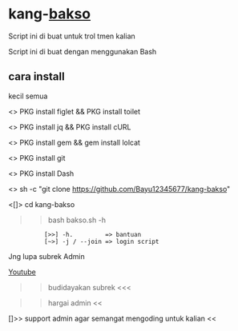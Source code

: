 # kang-[bakso](https://github.com/Bayu12345677/kang-bakso)

Script ini di buat untuk trol tmen kalian

Script ini di buat dengan menggunakan Bash

## cara install
   kecil semua

<> PKG install figlet && PKG install toilet

<> PKG install jq && PKG install cURL

<> PKG install gem && gem install lolcat

<> PKG install git

<> PKG install Dash

<> sh -c "git clone https://github.com/Bayu12345677/kang-bakso"

<[]> cd kang-bakso

>> bash bakso.sh -h


              [>>] -h.         => bantuan
              [~>] -j / --join => login script

Jng lupa subrek Admin

[     Youtube](https://youtube.com/channel/UCtu-GcxKL8kJBXpR1wfMgWg)


>> budidayakan subrek <<<

>> hargai admin <<

[]>> support admin agar semangat mengoding untuk kalian <<
